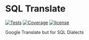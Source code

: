 # SQL Translate
[![Tests](https://github.com/tylerhillery/sql-translate/workflows/Tests/badge.svg)](https://github.com/tylerhillery/sql-translate/actions?query=workflow%3ATests)
[![Coverage](https://coverage-badge.samuelcolvin.workers.dev/tylerhillery/sql-translate.svg)](https://coverage-badge.samuelcolvin.workers.dev/redirect/tylerhillery/sql-translate)
[![license](https://img.shields.io/github/license/tylerhillery/sql-translate.svg)](https://github.com/tylerhillery/sql-translate/blob/main/LICENSE)

Google Translate but for SQL Dialects
